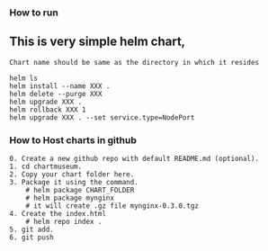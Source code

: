 ### How to run

## This is very simple helm chart,
```text
Chart name should be same as the directory in which it resides

helm ls
helm install --name XXX .
helm delete --purge XXX
helm upgrade XXX .
helm rollback XXX 1
helm upgrade XXX . --set service.type=NodePort
```

### How to Host charts in github
```text
0. Create a new github repo with default README.md (optional).
1. cd chartmuseum.
2. Copy your chart folder here.
3. Package it using the command. 
    # helm package CHART_FOLDER
    # helm package mynginx
    # it will create .gz file mynginx-0.3.0.tgz    
4. Create the index.html
    # helm repo index .
5. git add.
6. git push


```
